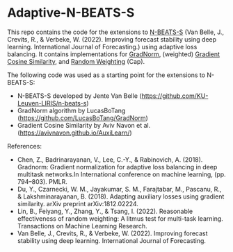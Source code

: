 # Adaptive-N-BEATS-S

This repo contains the code for the extensions to [N-BEATS-S](https://www.sciencedirect.com/science/article/pii/S016920702200098X) (Van Belle, J., Crevits, R., & Verbeke, W. (2022). Improving forecast stability
using deep learning. International Journal of Forecasting.) using adaptive loss balancing. It contains implementations for [GradNorm](http://proceedings.mlr.press/v80/chen18a.html?ref=https://githubhelp.com), (weighted) [Gradient Cosine Similarity](https://arxiv.org/abs/1812.02224), and [Random Weighting](https://arxiv.org/abs/2111.10603) (Cap). 

The following code was used as a starting point for the extensions to N-BEATS-S:
- N-BEATS-S developed by Jente Van Belle (https://github.com/KU-Leuven-LIRIS/n-beats-s)
- GradNorm algorithm by LucasBoTang (https://github.com/LucasBoTang/GradNorm)
- Gradient Cosine Similarity by Aviv Navon et al. (https://avivnavon.github.io/AuxiLearn/)


References: 
- Chen, Z., Badrinarayanan, V., Lee, C.-Y., & Rabinovich, A. (2018). Gradnorm: Gradient normalization for adaptive loss balancing in deep multitask networks.In International conference on machine learning, (pp. 794–803). PMLR.
- Du, Y., Czarnecki, W. M., Jayakumar, S. M., Farajtabar, M., Pascanu, R., & Lakshminarayanan, B. (2018). Adapting auxiliary losses using gradient similarity. arXiv preprint arXiv:1812.02224.
- Lin, B., Feiyang, Y., Zhang, Y., & Tsang, I. (2022). Reasonable effectiveness of random weighting: A litmus test for multi-task learning. Transactions on Machine Learning Research.
- Van Belle, J., Crevits, R., & Verbeke, W. (2022). Improving forecast stability using deep learning. International Journal of Forecasting.
